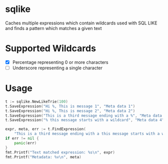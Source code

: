 # sqlike
Caches multiple expressions which contain wildcards used with SQL LIKE and finds a pattern which matches a given text

# Supported Wildcards

- [x] Percentage representing 0 or more characters
- [ ] Underscore representing a single character

# Usage

```go
t := sqlike.NewLikeTrie(100)
t.SaveExpression("Hi %, This is message 1", "Meta data 1")
t.SaveExpression("Hi %, This is message 2", "Meta data 2")
t.SaveExpression("This is a third message ending with a %", "Meta data 3")
t.SaveExpression("% this message starts with a wildcard", "Meta data 4")

expr, meta, err := t.FindExpression(
	"This is a third message ending with a this message starts with a wildcard")
if err != nil {
	panic(err)
}
fmt.Printf("Text matched expression: %s\n", expr)
fmt.Printf("Metadata: %v\n", meta)
```